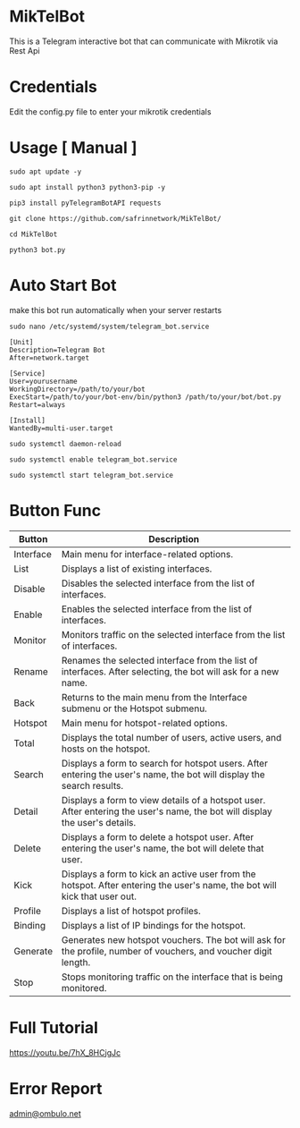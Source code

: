# MikTelBot
This is a Telegram interactive bot that can communicate with Mikrotik via Rest Api

# Credentials
Edit the config.py file to enter your mikrotik credentials

# Usage [ Manual ]
```
sudo apt update -y
```
```
sudo apt install python3 python3-pip -y
```
```
pip3 install pyTelegramBotAPI requests

```
```
git clone https://github.com/safrinnetwork/MikTelBot/
```
```
cd MikTelBot
```
```
python3 bot.py
```
# Auto Start Bot
make this bot run automatically when your server restarts
```
sudo nano /etc/systemd/system/telegram_bot.service

```
```
[Unit]
Description=Telegram Bot
After=network.target

[Service]
User=yourusername
WorkingDirectory=/path/to/your/bot
ExecStart=/path/to/your/bot-env/bin/python3 /path/to/your/bot/bot.py
Restart=always

[Install]
WantedBy=multi-user.target

```
```
sudo systemctl daemon-reload
```
```
sudo systemctl enable telegram_bot.service
```
```
sudo systemctl start telegram_bot.service

```
# Button Func
| Button   | Description |
|----------|-------------|
| Interface | Main menu for interface-related options. |
| List | Displays a list of existing interfaces. |
| Disable | Disables the selected interface from the list of interfaces. |
| Enable | Enables the selected interface from the list of interfaces. |
| Monitor | Monitors traffic on the selected interface from the list of interfaces. |
| Rename | Renames the selected interface from the list of interfaces. After selecting, the bot will ask for a new name. |
| Back | Returns to the main menu from the Interface submenu or the Hotspot submenu. |
| Hotspot | Main menu for hotspot-related options. |
| Total | Displays the total number of users, active users, and hosts on the hotspot. |
| Search | Displays a form to search for hotspot users. After entering the user's name, the bot will display the search results. |
| Detail | Displays a form to view details of a hotspot user. After entering the user's name, the bot will display the user's details. |
| Delete | Displays a form to delete a hotspot user. After entering the user's name, the bot will delete that user. |
| Kick | Displays a form to kick an active user from the hotspot. After entering the user's name, the bot will kick that user out. |
| Profile | Displays a list of hotspot profiles. |
| Binding | Displays a list of IP bindings for the hotspot. |
| Generate | Generates new hotspot vouchers. The bot will ask for the profile, number of vouchers, and voucher digit length. |
| Stop | Stops monitoring traffic on the interface that is being monitored. |

# Full Tutorial
https://youtu.be/7hX_8HCjgJc

# Error Report
admin@ombulo.net
